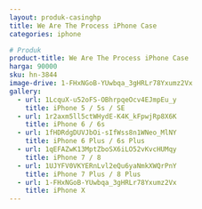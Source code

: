 ```yaml
---
layout: produk-casinghp
title: We Are The Process iPhone Case
categories: iphone

# Produk
product-title: We Are The Process iPhone Case
harga: 90000
sku: hn-3844
image-drive: 1-FHxNGoB-YUwbqa_3gHRLr78Yxumz2Vx
gallery:
  - url: 1LcquX-u52oFS-OBhrpqeOcv4EJmpEu_y
    title: iPhone 5 / 5s / SE
  - url: 1r2axm5ll5ctWHydE-K4K_kFpwjRp8X6K
    title: iPhone 6 / 6s
  - url: 1fHDRdgDUVJbOi-sIfWss8n1WNeo_MlNY
    title: iPhone 6 Plus / 6s Plus
  - url: 1qEFAZwK13MptZboSX6iLO52vKvcHUMqy
    title: iPhone 7 / 8
  - url: 1UJYFV0VKYERnLvl2eQu6yaNmkXWQrPnY
    title: iPhone 7 Plus / 8 Plus
  - url: 1-FHxNGoB-YUwbqa_3gHRLr78Yxumz2Vx
    title: iPhone X
---
```

